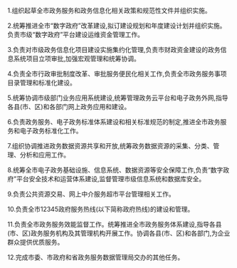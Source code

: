 1.组织起草全市政务服务和政务信息化相关政策和规范性文件并组织实施。

2.统筹推进全市“数字政府”改革建设,拟订建设规划和年度建设计划并组织实施。负责市级“数字政府”平台建设运维资金管理工作。

3.负责对市级政务信息化项目建设实施集约化管理,负责市财政资金建设的政务信息系统项目立项审批,加强宏观管理和统筹协调。

4.负责全市行政审批制度改革、审批服务便民化相关工作,负责全市政务服务事项目录管理和标准化建设。

5.统筹协调市级部门业务应用系统建设,统筹管理政务云平台和电子政务外网,指导各县(市、区)和各部门网上政务应用和建设。

6.负责政务服务、电子政务标准体系建设和相关标准规范的制定,推进全市政务服务和电子政务标准化工作。

7.组织协调推进政务数据资源共享和开放,统筹政务数据资源的采集、分类、管理、分析和应用工作。

8.统筹全市电子政务基础设施、信息系统、数据资源等安全保障工作,负责“数字政府”平台安全技术和运营体系建设,监督管理市级信息系统和数据库安全。

9.负责公共资源交易、网上中介服务超市平台管理相关工作。

10.负责全市12345政府服务热线(以下简称政府热线)的建设和管理。

11.负责全市政务服务效能监督工作。统筹推进全市政务服务体系建设,指导各县(市、区)政务服务机构及其管理机构开展工作。协调各县(市、区)和各部门,为企业群众提供优质服务。

12.完成市委、市政府和省政务服务数据管理局交办的其他任务。